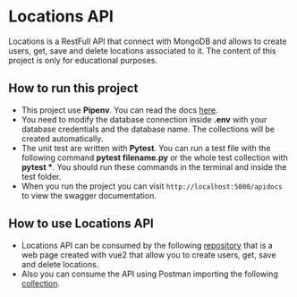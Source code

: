 # Locations API

Locations is a RestFull API that connect with MongoDB and allows to create users, get, save and delete
locations associated to it. The content of this project is only for educational purposes.

## How to run this project

* This project use **Pipenv**. You can read the docs [here](https://pipenv-es.readthedocs.io/es/latest/).
* You need to modify the database connection inside **.env** with your database credentials and the database name.
The collections will be created automatically.
* The unit test are written with **Pytest**. You can run a test file with the following command
__pytest filename.py__ or the whole test collection with __pytest \*__. You should run these commands in the
terminal and inside the test folder.
* When you run the project you can visit `http://localhost:5000/apidocs` to view the swagger documentation.

## How to use Locations API

* Locations API can be consumed by the following
[repository](https://github.com/pablobascunana/your-locations-vue2) that is a web page created with vue2 that allow you
to create users, get, save and delete locations.
* Also you can consume the API using Postman importing the following
[collection](https://www.getpostman.com/collections/707f21960956d6df9d11).
